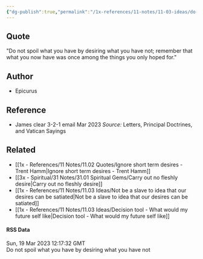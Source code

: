 ```yaml
---
{"dg-publish":true,"permalink":"/1x-references/11-notes/11-03-ideas/do-not-spoil-what-you-have-by-desiring-what-you-have-not-epicurus/","title":"Do not spoil what you have by desiring what you have not - Epicurus"}
---
```



## Quote
"Do not spoil what you have by desiring what you have not; remember that what you now have was once among the things you only hoped for."

## Author
- Epicurus

## Reference
- James clear 3-2-1 email Mar 2023
 _Source:_ Letters, Principal Doctrines, and Vatican Sayings
 ​
## Related
- [[1x - References/11 Notes/11.02 Quotes/Ignore short term desires - Trent Hamm\|Ignore short term desires - Trent Hamm]]
- [[3x - Spiritual/31 Notes/31.01 Spiritual Gems/Carry out no fleshly desire\|Carry out no fleshly desire]]
- [[1x - References/11 Notes/11.03 Ideas/Not be a slave to idea that our desires can be satiated\|Not be a slave to idea that our desires can be satiated]]
- [[1x - References/11 Notes/11.03 Ideas/Decision tool - What would my future self like\|Decision tool - What would my future self like]]


#### RSS Data
<div class='date'>Sun, 19 Mar 2023 12:17:32 GMT</div>
<div class='description'> Do not spoil what you have by desiring what you have not</div>

